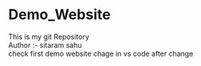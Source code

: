 # Demo_Website
This is my git Repository
<br>
Author :- sitaram sahu
<br>
check first demo website
chage in vs code
after change
